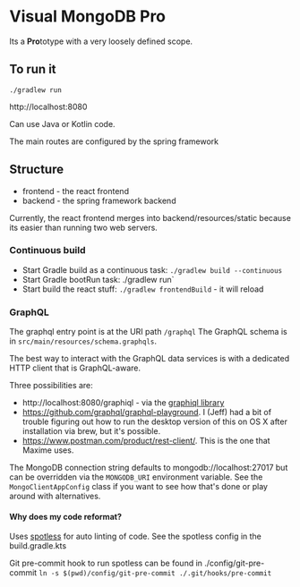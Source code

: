 # Visual MongoDB Pro

Its a **Pro**totype with a very loosely defined scope.


## To run it
```
./gradlew run
```

http://localhost:8080

Can use Java or Kotlin code.

The main routes are configured by the spring framework

## Structure

 * frontend - the react frontend
 * backend - the spring framework backend

Currently, the react frontend merges into backend/resources/static because its easier than running two web servers.

### Continuous build

 * Start Gradle build as a continuous task: `./gradlew build --continuous`
 * Start Gradle bootRun task: ./gradlew run`
 * Start build the react stuff: `./gradlew frontendBuild` - it will reload

### GraphQL

The graphql entry point is at the URI path `/graphql` The GraphQL schema is in `src/main/resources/schema.graphqls`.

The best way to interact with the GraphQL data services is with a dedicated HTTP client that is GraphQL-aware.  

Three possibilities are:

* http://localhost:8080/graphiql - via the [graphiql library](https://github.com/graphql/graphiql/blob/main/packages/graphiql/README.md)
* https://github.com/graphql/graphql-playground.  I (Jeff) had a bit of trouble figuring out how to run the desktop version of this on OS X
  after installation via brew, but it's possible.
* https://www.postman.com/product/rest-client/.  This is the one that Maxime uses.

The MongoDB connection string defaults to mongodb://localhost:27017 but can be overridden via the `MONGODB_URI` environment variable.
See the `MongoClientAppConfig` class if you want to see how that's done or play around with alternatives.

#### Why does my code reformat?

Uses [spotless](https://github.com/diffplug/spotless/tree/main/plugin-gradle) for auto linting of code.
See the spotless config in the build.gradle.kts

Git pre-commit hook to run spotless can be found in ./config/git-pre-commit
`ln -s $(pwd)/config/git-pre-commit ./.git/hooks/pre-commit`
